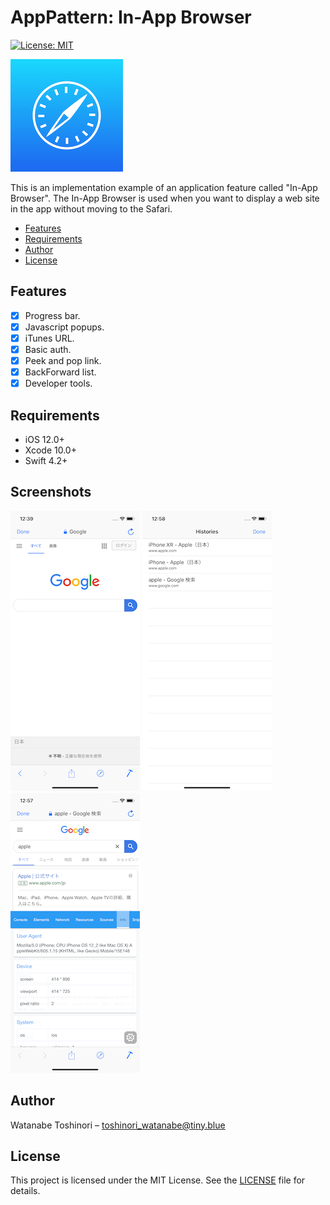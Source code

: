 # AppPattern: In-App Browser

[![License: MIT](https://img.shields.io/badge/License-MIT-yellow.svg)](https://opensource.org/licenses/MIT)

![AppIcon](Preview/AppIcon.png)

This is an implementation example of an application feature called "In-App Browser".
The In-App Browser is used when you want to display a web site in the app without moving to the Safari.

- [Features](#Features)
- [Requirements](#requirements)
- [Author](#author)
- [License](#license)

## Features
- [x] Progress bar.
- [x] Javascript popups.
- [x] iTunes URL.
- [x] Basic auth.
- [x] Peek and pop link.
- [x] BackForward list.
- [x] Developer tools.

## Requirements

* iOS 12.0+
* Xcode 10.0+
* Swift 4.2+

## Screenshots

![Preview1](Preview/preview1.png)
![Preview2](Preview/preview2.png)
![Preview3](Preview/preview3.png)

## Author

Watanabe Toshinori – toshinori_watanabe@tiny.blue

## License

This project is licensed under the MIT License. See the [LICENSE](LICENSE) file for details.
